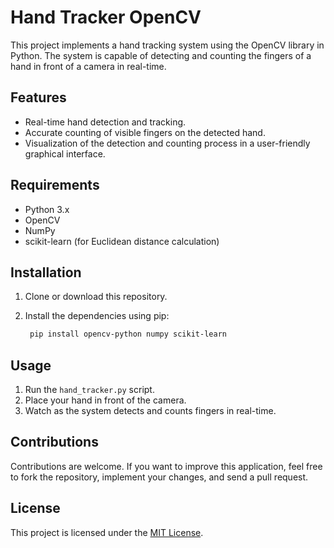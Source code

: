 # Hand Tracker OpenCV

This project implements a hand tracking system using the OpenCV library in Python. The system is capable of detecting and counting the fingers of a hand in front of a camera in real-time.

## Features
- Real-time hand detection and tracking.
- Accurate counting of visible fingers on the detected hand.
- Visualization of the detection and counting process in a user-friendly graphical interface.

## Requirements
- Python 3.x
- OpenCV
- NumPy
- scikit-learn (for Euclidean distance calculation)

## Installation
1. Clone or download this repository.
2. Install the dependencies using pip:
   
   ```bash
    pip install opencv-python numpy scikit-learn
   ```
## Usage
1. Run the `hand_tracker.py` script.
2. Place your hand in front of the camera.
3. Watch as the system detects and counts fingers in real-time.

## Contributions
Contributions are welcome. If you want to improve this application, feel free to fork the repository, implement your changes, and send a pull request.

## License
This project is licensed under the [MIT License](LICENSE).


